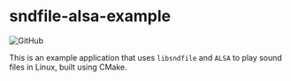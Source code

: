 # sndfile-alsa-example
![GitHub](https://img.shields.io/github/license/arnavyc/sndfile-alsa-example?style=flat-square)

This is an example application that uses `libsndfile` and `ALSA` to play sound files in Linux, built using CMake.

